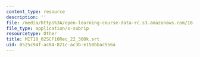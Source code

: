 ```yaml
---
content_type: resource
description: ''
file: /media/https%3A/open-learning-course-data-rc.s3.amazonaws.com/18-02sc-multivariable-calculus-fall-2010/0525c94fac04821cac3be150bbac556a_MIT18_02SCF10Rec_22_300k.srt
file_type: application/x-subrip
resourcetype: Other
title: MIT18_02SCF10Rec_22_300k.srt
uid: 0525c94f-ac04-821c-ac3b-e150bbac556a
---
```

